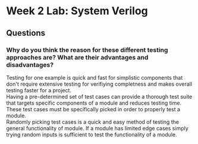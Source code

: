 # Week 2 Lab: System Verilog

## Questions
### Why do you think the reason for these different testing approaches are? What are their advantages and disadvantages?
Testing for one example is quick and fast for simplistic components that don't require extensive testing for verifiying completness and makes overall testing faster for a project. \
Having a pre-determined set of test cases can provide a thorough test suite that targets specific components of a module and reduces testing time. These test cases must be specifically picked in order to properly test a module. \
Randomly picking test cases is a quick and easy method of testing the general functionality of module. If a module has limited edge cases simply trying random inputs is sufficient to test the functionality of a module.
